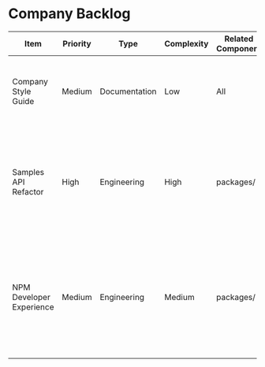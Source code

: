 # Company Backlog

| Item                     | Priority | Type          | Complexity | Related Component | Description                                                                                                                                        |
| ------------------------ | -------- | ------------- | ---------- | ----------------- | -------------------------------------------------------------------------------------------------------------------------------------------------- |
| Company Style Guide      | Medium   | Documentation | Low        | All               | Consistent code, docs, and communication guidelines across all projects                                                                            |
| Samples API Refactor     | High     | Engineering   | High       | packages/         | Refactor samples API from builder pattern to array of objects with structure: `{input: {text, context}, responses: [{text, rating, explanation}]}` |
| NPM Developer Experience | Medium   | Engineering   | Medium     | packages/         | Update npm presence to be more developer friendly - improve package documentation, examples, API clarity, and onboarding experience                |
